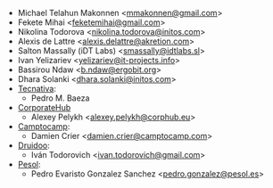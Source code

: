 - Michael Telahun Makonnen \<<mmakonnen@gmail.com>\>
- Fekete Mihai \<<feketemihai@gmail.com>\>
- Nikolina Todorova \<<nikolina.todorova@initos.com>\>
- Alexis de Lattre \<<alexis.delattre@akretion.com>\>
- Salton Massally (iDT Labs) \<<smassally@idtlabs.sl>\>
- Ivan Yelizariev \<<yelizariev@it-projects.info>\>
- Bassirou Ndaw \<<b.ndaw@ergobit.org>\>
- Dhara Solanki \<<dhara.solanki@initos.com>\>
- [Tecnativa](https://www.tecnativa.com):
  - Pedro M. Baeza
- [CorporateHub](https://corporatehub.eu/)
  - Alexey Pelykh \<<alexey.pelykh@corphub.eu>\>
- [Camptocamp](https://www.camptocamp.com):
  - Damien Crier \<<damien.crier@camptocamp.com>\>
- [Druidoo](https://www.druidoo.io):
  - Iván Todorovich \<<ivan.todorovich@gmail.com>\>
- [Pesol](https://www.pesol.es):
  - Pedro Evaristo Gonzalez Sanchez \<<pedro.gonzalez@pesol.es>\>
